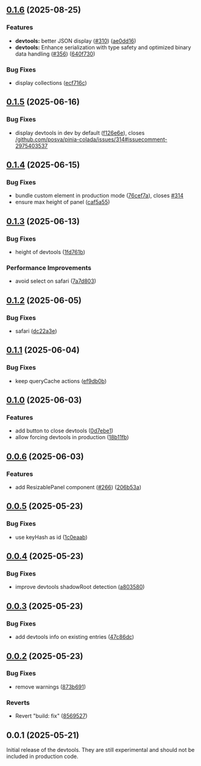 ## [0.1.6](https://github.com/posva/pinia-colada/compare/@pinia/colada-devtools@0.1.5...@pinia/colada-devtools@0.1.6) (2025-08-25)

### Features

- **devtools:** better JSON display ([#310](https://github.com/posva/pinia-colada/issues/310)) ([ae0dd16](https://github.com/posva/pinia-colada/commit/ae0dd1657b199f39cd86e87c2e047f7dbdf34bd0))
- **devtools:** Enhance serialization with type safety and optimized binary data handling ([#356](https://github.com/posva/pinia-colada/issues/356)) ([640f730](https://github.com/posva/pinia-colada/commit/640f73003264e1ad8483317fd6e562fc0cf4a5b3))

### Bug Fixes

- display collections ([ecf716c](https://github.com/posva/pinia-colada/commit/ecf716c41993a7e207709e4e9d2268b66d984523))

## [0.1.5](https://github.com/posva/pinia-colada/compare/@pinia/colada-devtools@0.1.4...@pinia/colada-devtools@0.1.5) (2025-06-16)

### Bug Fixes

- display devtools in dev by default ([f126e6e](https://github.com/posva/pinia-colada/commit/f126e6e5921ebaf5f501612b2c881b0ae176e632)), closes [/github.com/posva/pinia-colada/issues/314#issuecomment-2975403537](https://github.com/posva//github.com/posva/pinia-colada/issues/314/issues/issuecomment-2975403537)

## [0.1.4](https://github.com/posva/pinia-colada/compare/@pinia/colada-devtools@0.1.3...@pinia/colada-devtools@0.1.4) (2025-06-15)

### Bug Fixes

- bundle custom element in production mode ([76cef7a](https://github.com/posva/pinia-colada/commit/76cef7aca62d7364eea4fd23caee26c6681de04a)), closes [#314](https://github.com/posva/pinia-colada/issues/314)
- ensure max height of panel ([caf5a55](https://github.com/posva/pinia-colada/commit/caf5a55f501b882fad877dfebcd999d93e8d368e))

## [0.1.3](https://github.com/posva/pinia-colada/compare/@pinia/colada-devtools@0.1.2...@pinia/colada-devtools@0.1.3) (2025-06-13)

### Bug Fixes

- height of devtools ([1fd761b](https://github.com/posva/pinia-colada/commit/1fd761b3f0753c3091e7c2cd2bfd362666d545ab))

### Performance Improvements

- avoid select on safari ([7a7d803](https://github.com/posva/pinia-colada/commit/7a7d803bce66d6811898f02703d2c43046639c89))

## [0.1.2](https://github.com/posva/pinia-colada/compare/@pinia/colada-devtools@0.1.1...@pinia/colada-devtools@0.1.2) (2025-06-05)

### Bug Fixes

- safari ([dc22a3e](https://github.com/posva/pinia-colada/commit/dc22a3eeb024e546cf2259ae84999d1a055295b6))

## [0.1.1](https://github.com/posva/pinia-colada/compare/@pinia/colada-devtools@0.1.0...@pinia/colada-devtools@0.1.1) (2025-06-04)

### Bug Fixes

- keep queryCache actions ([ef9db0b](https://github.com/posva/pinia-colada/commit/ef9db0b38be0f700cdd99ab089b0dfe558ffa1f5))

## [0.1.0](https://github.com/posva/pinia-colada/compare/@pinia/colada-devtools@0.0.6...@pinia/colada-devtools@0.1.0) (2025-06-03)

### Features

- add button to close devtools ([0d7ebe1](https://github.com/posva/pinia-colada/commit/0d7ebe1c8a724f144e509a64d16f8bf540ae1cda))
- allow forcing devtools in production ([18b11fb](https://github.com/posva/pinia-colada/commit/18b11fbc3ffac5f7a6f561841850d5356ca7156d))

## [0.0.6](https://github.com/posva/pinia-colada/compare/@pinia/colada-devtools@0.0.5...@pinia/colada-devtools@0.0.6) (2025-06-03)

### Features

- add ResizablePanel component ([#266](https://github.com/posva/pinia-colada/issues/266)) ([206b53a](https://github.com/posva/pinia-colada/commit/206b53aa479f426ca9eea8b4763cfa4ed975d942))

## [0.0.5](https://github.com/posva/pinia-colada/compare/@pinia/colada-devtools@0.0.4...@pinia/colada-devtools@0.0.5) (2025-05-23)

### Bug Fixes

- use keyHash as id ([1c0eaab](https://github.com/posva/pinia-colada/commit/1c0eaab3e3b51a472526dda7cc58a66444c302d4))

## [0.0.4](https://github.com/posva/pinia-colada/compare/@pinia/colada-devtools@0.0.3...@pinia/colada-devtools@0.0.4) (2025-05-23)

### Bug Fixes

- improve devtools shadowRoot detection ([a803580](https://github.com/posva/pinia-colada/commit/a803580e7eaad7b63704d3ae02600c12ba572f8b))

## [0.0.3](https://github.com/posva/pinia-colada/compare/@pinia/colada-devtools@0.0.2...@pinia/colada-devtools@0.0.3) (2025-05-23)

### Bug Fixes

- add devtools info on existing entries ([47c86dc](https://github.com/posva/pinia-colada/commit/47c86dc15e5230a3e5426af7851e2f7b0dbfb7cf))

## [0.0.2](https://github.com/posva/pinia-colada/compare/@pinia/colada-devtools@0.0.1...@pinia/colada-devtools@0.0.2) (2025-05-23)

### Bug Fixes

- remove warnings ([873b691](https://github.com/posva/pinia-colada/commit/873b6916172b3236f81162e8d81805b2dbada67d))

### Reverts

- Revert "build: fix" ([8569527](https://github.com/posva/pinia-colada/commit/85695270b49dcc4341c78a2af9c09a0de717a90c))

## 0.0.1 (2025-05-21)

Initial release of the devtools. They are still experimental and should not be included in production code.
